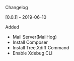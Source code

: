 Changelog

[0.0.1] - 2019-06-10

Added
 * Mail Server(MailHog)
 * Install Composer
 * Install Tree,Xdiff Command
 * Enable Xdebug CLI